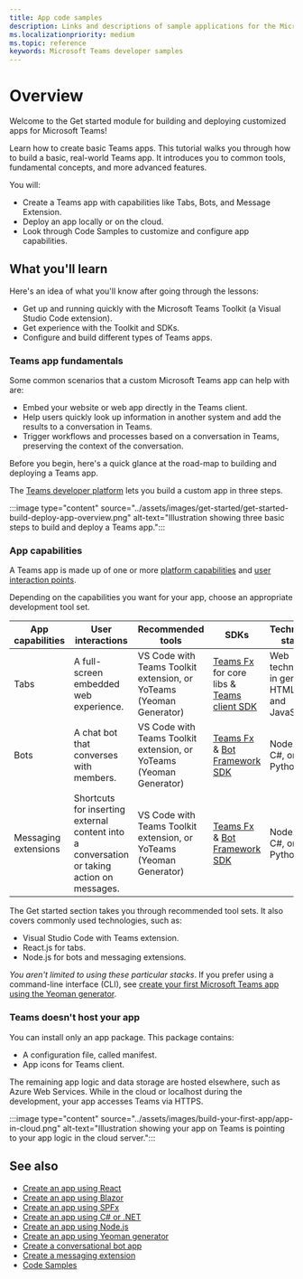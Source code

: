 ```yaml
---
title: App code samples
description: Links and descriptions of sample applications for the Microsoft Teams developer platform
ms.localizationpriority: medium
ms.topic: reference
keywords: Microsoft Teams developer samples
---
```

# Overview

Welcome to the Get started module for building and deploying customized apps for Microsoft Teams! 

Learn how to create basic Teams apps. This tutorial walks you through how to build a basic, real-world Teams app. It introduces you to common tools, fundamental concepts, and more advanced features.

You will:
- Create a Teams app with capabilities like Tabs, Bots, and Message Extension. 
- Deploy an app locally or on the cloud.
- Look through Code Samples to customize and configure app capabilities.

## What you'll learn

Here's an idea of what you'll know after going through the lessons:

- Get up and running quickly with the Microsoft Teams Toolkit (a Visual Studio Code extension).
- Get experience with the Toolkit and SDKs.
- Configure and build different types of Teams apps.

### Teams app fundamentals

Some common scenarios that a custom Microsoft Teams app can help with are:

* Embed your website or web app directly in the Teams client.
* Help users quickly look up information in another system and add the results to a conversation in Teams.
* Trigger workflows and processes based on a conversation in Teams, preserving the context of the conversation.

Before you begin, here's a quick glance at the road-map to building and deploying a Teams app.

The [Teams developer platform](../overview.md) lets you build a custom app in three steps.

:::image type="content" source="../assets/images/get-started/get-started-build-deploy-app-overview.png" alt-text="Illustration showing three basic steps to build and deploy a Teams app.":::


### App capabilities

A Teams app is made up of one or more [platform capabilities](../concepts/capabilities-overview.md) and [user interaction points](../concepts/extensibility-points.md).

Depending on the capabilities you want for your app, choose an appropriate development tool set.

| App capabilities | User interactions | Recommended tools | SDKs | Technology stacks |
|--------|-------------|--------|--------|--------|
| Tabs | A full-screen embedded web experience. | VS Code with Teams Toolkit extension, or YoTeams (Yeoman Generator) | [Teams Fx](/javascript/api/@microsoft/teamsfx/?view=msteams-client-js-latest&preserve-view=true) for core libs & [Teams client SDK](/javascript/api/@microsoft/teams-js/?view=msteams-client-js-latest&preserve-view=true) | Web technology in general, HTML, CSS, and JavaScript |
| Bots | A chat bot that converses with members. | VS Code with Teams Toolkit extension, or YoTeams (Yeoman Generator) | [Teams Fx](/javascript/api/@microsoft/teamsfx/?view=msteams-client-js-latest&preserve-view=true) & [Bot Framework SDK](https://dev.botframework.com/) | Node.js, C#, or Python |
| Messaging extensions | Shortcuts for inserting external content into a conversation or taking action on messages. | VS Code with Teams Toolkit extension, or YoTeams (Yeoman Generator) | [Teams Fx](/javascript/api/@microsoft/teamsfx/?view=msteams-client-js-latest&preserve-view=true) & [Bot Framework SDK](https://dev.botframework.com/) | Node.js, C#, or Python |

The Get started section takes you through recommended tool sets. It also covers commonly used technologies, such as:
- Visual Studio Code with Teams extension.
- React.js for tabs.
- Node.js for bots and messaging extensions.

*You aren't limited to using these particular stacks*.
If you prefer using a command-line interface (CLI), see [create your first Microsoft Teams app using the Yeoman generator](../get-started/get-started-yeoman.md).

### Teams doesn't host your app

You can install only an app package. This package contains:
- A configuration file, called manifest.
- App icons for Teams client. 

The remaining app logic and data storage are hosted elsewhere, such as Azure Web Services. While in the cloud or localhost during the development, your app accesses Teams via HTTPS.

:::image type="content" source="../assets/images/build-your-first-app/app-in-cloud.png" alt-text="Illustration showing your app on Teams is pointing to your app logic in the cloud server.":::

## See also

* [Create an app using React](first-app-react.md)
* [Create an app using Blazor](first-app-blazor.md)
* [Create an app using SPFx](first-app-spfx.md)
* [Create an app using C# or .NET](get-started-dotnet-app-studio.md)
* [Create an app using Node.js](get-started-nodejs-app-studio.md)
* [Create an app using Yeoman generator](get-started-yeoman.md)
* [Create a conversational bot app](first-app-bot.md)
* [Create a messaging extension](first-message-extension.md)
* [Code Samples](https://github.com/OfficeDev/Microsoft-Teams-Samples)

